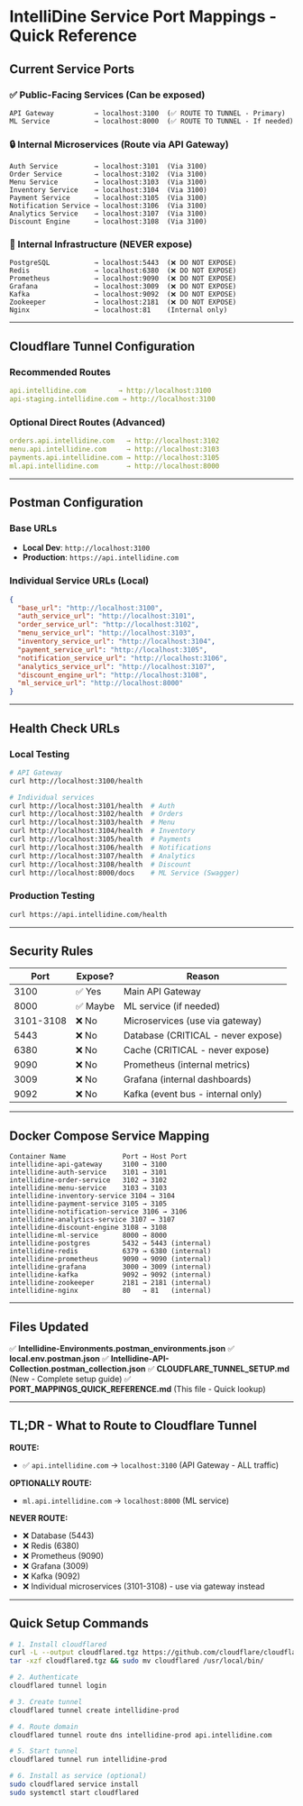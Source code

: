 # IntelliDine Service Port Mappings - Quick Reference

## Current Service Ports

### ✅ Public-Facing Services (Can be exposed)
```
API Gateway          → localhost:3100  (✅ ROUTE TO TUNNEL - Primary)
ML Service           → localhost:8000  (✅ ROUTE TO TUNNEL - If needed)
```

### 🔒 Internal Microservices (Route via API Gateway)
```
Auth Service         → localhost:3101  (Via 3100)
Order Service        → localhost:3102  (Via 3100)
Menu Service         → localhost:3103  (Via 3100)
Inventory Service    → localhost:3104  (Via 3100)
Payment Service      → localhost:3105  (Via 3100)
Notification Service → localhost:3106  (Via 3100)
Analytics Service    → localhost:3107  (Via 3100)
Discount Engine      → localhost:3108  (Via 3100)
```

### 🚫 Internal Infrastructure (NEVER expose)
```
PostgreSQL           → localhost:5443  (❌ DO NOT EXPOSE)
Redis                → localhost:6380  (❌ DO NOT EXPOSE)
Prometheus           → localhost:9090  (❌ DO NOT EXPOSE)
Grafana              → localhost:3009  (❌ DO NOT EXPOSE)
Kafka                → localhost:9092  (❌ DO NOT EXPOSE)
Zookeeper            → localhost:2181  (❌ DO NOT EXPOSE)
Nginx                → localhost:81    (Internal only)
```

---

## Cloudflare Tunnel Configuration

### Recommended Routes
```yaml
api.intellidine.com        → http://localhost:3100
api-staging.intellidine.com → http://localhost:3100
```

### Optional Direct Routes (Advanced)
```yaml
orders.api.intellidine.com   → http://localhost:3102
menu.api.intellidine.com     → http://localhost:3103
payments.api.intellidine.com → http://localhost:3105
ml.api.intellidine.com       → http://localhost:8000
```

---

## Postman Configuration

### Base URLs
- **Local Dev**: `http://localhost:3100`
- **Production**: `https://api.intellidine.com`

### Individual Service URLs (Local)
```json
{
  "base_url": "http://localhost:3100",
  "auth_service_url": "http://localhost:3101",
  "order_service_url": "http://localhost:3102",
  "menu_service_url": "http://localhost:3103",
  "inventory_service_url": "http://localhost:3104",
  "payment_service_url": "http://localhost:3105",
  "notification_service_url": "http://localhost:3106",
  "analytics_service_url": "http://localhost:3107",
  "discount_engine_url": "http://localhost:3108",
  "ml_service_url": "http://localhost:8000"
}
```

---

## Health Check URLs

### Local Testing
```bash
# API Gateway
curl http://localhost:3100/health

# Individual services
curl http://localhost:3101/health  # Auth
curl http://localhost:3102/health  # Orders
curl http://localhost:3103/health  # Menu
curl http://localhost:3104/health  # Inventory
curl http://localhost:3105/health  # Payments
curl http://localhost:3106/health  # Notifications
curl http://localhost:3107/health  # Analytics
curl http://localhost:3108/health  # Discount
curl http://localhost:8000/docs    # ML Service (Swagger)
```

### Production Testing
```bash
curl https://api.intellidine.com/health
```

---

## Security Rules

| Port | Expose? | Reason |
|------|---------|--------|
| 3100 | ✅ Yes | Main API Gateway |
| 8000 | ✅ Maybe | ML service (if needed) |
| 3101-3108 | ❌ No | Microservices (use via gateway) |
| 5443 | ❌ No | Database (CRITICAL - never expose) |
| 6380 | ❌ No | Cache (CRITICAL - never expose) |
| 9090 | ❌ No | Prometheus (internal metrics) |
| 3009 | ❌ No | Grafana (internal dashboards) |
| 9092 | ❌ No | Kafka (event bus - internal only) |

---

## Docker Compose Service Mapping

```
Container Name              Port → Host Port
intellidine-api-gateway     3100 → 3100
intellidine-auth-service    3101 → 3101
intellidine-order-service   3102 → 3102
intellidine-menu-service    3103 → 3103
intellidine-inventory-service 3104 → 3104
intellidine-payment-service 3105 → 3105
intellidine-notification-service 3106 → 3106
intellidine-analytics-service 3107 → 3107
intellidine-discount-engine 3108 → 3108
intellidine-ml-service      8000 → 8000
intellidine-postgres        5432 → 5443 (internal)
intellidine-redis           6379 → 6380 (internal)
intellidine-prometheus      9090 → 9090 (internal)
intellidine-grafana         3000 → 3009 (internal)
intellidine-kafka           9092 → 9092 (internal)
intellidine-zookeeper       2181 → 2181 (internal)
intellidine-nginx           80   → 81   (internal)
```

---

## Files Updated

✅ **Intellidine-Environments.postman_environments.json**
✅ **local.env.postman.json**
✅ **Intellidine-API-Collection.postman_collection.json**
✅ **CLOUDFLARE_TUNNEL_SETUP.md** (New - Complete setup guide)
✅ **PORT_MAPPINGS_QUICK_REFERENCE.md** (This file - Quick lookup)

---

## TL;DR - What to Route to Cloudflare Tunnel

**ROUTE:**
- ✅ `api.intellidine.com` → `localhost:3100` (API Gateway - ALL traffic)

**OPTIONALLY ROUTE:**
- `ml.api.intellidine.com` → `localhost:8000` (ML service)

**NEVER ROUTE:**
- ❌ Database (5443)
- ❌ Redis (6380)  
- ❌ Prometheus (9090)
- ❌ Grafana (3009)
- ❌ Kafka (9092)
- ❌ Individual microservices (3101-3108) - use via gateway instead

---

## Quick Setup Commands

```bash
# 1. Install cloudflared
curl -L --output cloudflared.tgz https://github.com/cloudflare/cloudflared/releases/latest/download/cloudflared-linux-amd64.tgz
tar -xzf cloudflared.tgz && sudo mv cloudflared /usr/local/bin/

# 2. Authenticate
cloudflared tunnel login

# 3. Create tunnel
cloudflared tunnel create intellidine-prod

# 4. Route domain
cloudflared tunnel route dns intellidine-prod api.intellidine.com

# 5. Start tunnel
cloudflared tunnel run intellidine-prod

# 6. Install as service (optional)
sudo cloudflared service install
sudo systemctl start cloudflared
```

